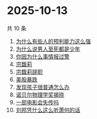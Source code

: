 # 2025-10-13

共 10 条

<!-- BEGIN -->
<!-- 最后更新时间 Mon Oct 13 2025 05:09:01 GMT+0800 (China Standard Time) -->

1. [为什么有些人的预判能力这么强](https://www.zhihu.com/search?q=为什么有些人的预判能力这么强)
1. [为什么说男人至死都是少年](https://www.zhihu.com/search?q=为什么说男人至死都是少年)
1. [你因为什么事情报过警](https://www.zhihu.com/search?q=你因为什么事情报过警)
1. [宗馥莉](https://www.zhihu.com/search?q=宗馥莉)
1. [宗馥莉辞职](https://www.zhihu.com/search?q=宗馥莉辞职)
1. [美股暴跌](https://www.zhihu.com/search?q=美股暴跌)
1. [发现孩子很普通怎么办](https://www.zhihu.com/search?q=发现孩子很普通怎么办)
1. [诺贝尔物理学奖揭晓](https://www.zhihu.com/search?q=诺贝尔物理学奖揭晓)
1. [一部电影会失传吗](https://www.zhihu.com/search?q=一部电影会失传吗)
1. [刘邦凭什么这么听萧何的话](https://www.zhihu.com/search?q=刘邦凭什么这么听萧何的话)

<!-- END -->
